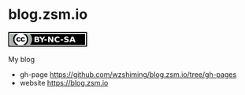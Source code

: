 # blog.zsm.io

[![cc-by-nc-sa](https://github.com/wzshiming/blog.zsm.io/blob/gh-pages/images/cc-by-nc-sa.svg)](https://creativecommons.org/licenses/by-nc-sa/4.0/undefined/)

My blog

- gh-page <https://github.com/wzshiming/blog.zsm.io/tree/gh-pages>  
- website <https://blog.zsm.io>  
